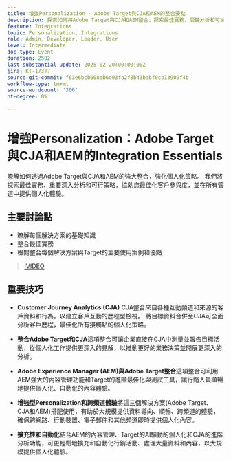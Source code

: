 ```yaml
---
title: 增強Personalization - Adobe Target與CJA和AEM的整合要點
description: 探索如何將Adobe Target與CJA和AEM整合，探索最佳實務、關鍵分析和可操作策略，以最佳化客戶參與並在所有管道中提供個人化體驗，進而增強您的個人化策略。
feature: Integrations
topic: Personalization, Integrations
role: Admin, Developer, Leader, User
level: Intermediate
doc-type: Event
duration: 2582
last-substantial-update: 2025-02-20T00:00:00Z
jira: KT-17377
source-git-commit: f63e6bcb608eb6d03fa2f8b43babf0cb13909f4b
workflow-type: tm+mt
source-wordcount: '306'
ht-degree: 0%

---
```



# 增強Personalization：Adobe Target與CJA和AEM的Integration Essentials

瞭解如何透過Adobe Target與CJA和AEM的強大整合，強化個人化策略。 我們將探索最佳實務、重要深入分析和可行策略，協助您最佳化客戶參與度，並在所有管道中提供個人化體驗。

## 主要討論點

* 瞭解每個解決方案的基礎知識
* 整合最佳實務
* 檢閱整合每個解決方案與Target的主要使用案例和優點

>[!VIDEO](https://video.tv.adobe.com/v/3444456/?learn=on&enablevpops)

## 重要技巧

* **Customer Journey Analytics (CJA)** CJA整合來自各種互動頻道和來源的客戶資料和行為，以建立客戶互動的歷程型檢視。 將目標資料合併至CJA可全面分析客戶歷程，最佳化所有接觸點的個人化策略。

* **整合Adobe Target和CJA**&#x200B;這項整合可讓企業直接在CJA中測量並報告目標活動，從個人化工作提供更深入的見解，以推動更好的業務決策並開展更深入的分析。

* **Adobe Experience Manager (AEM)與Adobe Target整合**&#x200B;這項整合可利用AEM強大的內容管理功能和Target的進階最佳化與測試工具，讓行銷人員順暢地提供個人化、自動化的內容體驗。

* **增強型Personalization和跨頻道體驗**&#x200B;將這三個解決方案(Adobe Target、CJA和AEM)搭配使用，有助於大規模提供資料導向、順暢、跨頻道的體驗，確保跨網路、行動裝置、電子郵件和其他頻道即時提供個人化內容。

* **擴充性和自動化**&#x200B;結合AEM的內容管理、Target的AI驅動的個人化和CJA的進階分析功能，可更輕鬆地擴充和自動化行銷活動、處理大量資料和內容，以大規模提供個人化體驗。